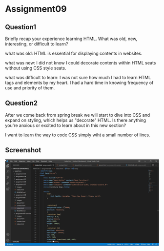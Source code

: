 # Assignment09

## Question1
Briefly recap your experience learning HTML. What was old, new, interesting, or difficult to learn?

what was old:
HTML is essential for displaying contents in websites.

what was new:
I did not know I could decorate contents within HTML seats without using CSS style seats.

what was difficult to learn:
I was not sure how much I had to learn HTML tags and elements by my heart. I had a hard time in knowing frequency of use and priority of them.

## Question2
After we come back from spring break we will start to dive into CSS and expand on styling, which helps us "decorate" HTML. Is there anything you're anxious or excited to learn about in this new section?

I want to learn the way to code CSS simply wiht a small number of lines.

## Screenshot
![Screenshot](./images/screenshot.jpg)